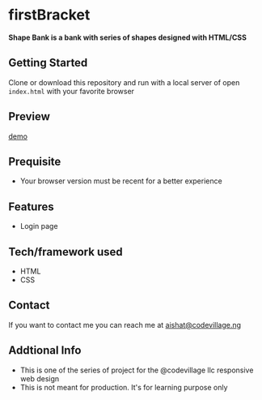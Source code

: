 # firstBracket
**Shape Bank is a bank with series of shapes designed with HTML/CSS**

## Getting Started
Clone or download this repository and run with a local server of open `index.html` with your favorite browser

## Preview
[demo](https://firstbracket.netlify.app/)
## Prequisite
- Your browser version must be recent for a better experience

## Features
- Login page

## Tech/framework used
- HTML
- CSS


## Contact
If you want to contact me you can reach me at aishat@codevillage.ng

## Addtional Info
- This is one of the series of project for the @codevillage llc responsive web design 
- This is not meant for production. It's for learning purpose only 
